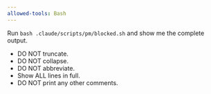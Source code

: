 ```yaml
---
allowed-tools: Bash
---
```


Run `bash .claude/scripts/pm/blocked.sh` and show me the complete output.

- DO NOT truncate.
- DO NOT collapse.
- DO NOT abbreviate.
- Show ALL lines in full.
- DO NOT print any other comments.
